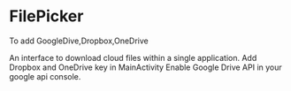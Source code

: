 # FilePicker
To add GoogleDive,Dropbox,OneDrive

An interface to download cloud files within a single application.
Add Dropbox and OneDrive key in MainActivity
Enable Google Drive API in your google api console.
